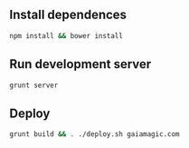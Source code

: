 ## Install dependences

```sh
npm install && bower install
```

## Run development server

```sh
grunt server
```

## Deploy

```sh
grunt build && . ./deploy.sh gaiamagic.com
```
